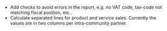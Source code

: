 - Add checks to avoid errors in the report, e.g. no VAT code, tax-code
  not matching fiscal position, etc..
- Calculate separated lines for product and service sales. Currently the
  values are in two columns per intra-community partner.
